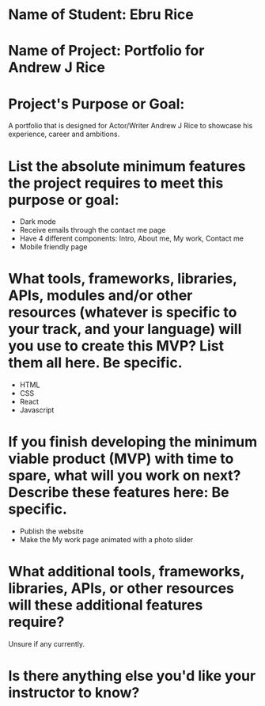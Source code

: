 # Name of Student: Ebru Rice

# Name of Project: Portfolio for Andrew J Rice

# Project's Purpose or Goal: 
A portfolio that is designed for Actor/Writer Andrew J Rice to showcase his experience, career and ambitions. 


# List the absolute minimum features the project requires to meet this purpose or goal:
* Dark mode
* Receive emails through the contact me page
* Have 4 different components: Intro, About me, My work, Contact me
* Mobile friendly page


# What tools, frameworks, libraries, APIs, modules and/or other resources (whatever is specific to your track, and your language) will you use to create this MVP? List them all here. Be specific.
* HTML
* CSS
* React
* Javascript


# If you finish developing the minimum viable product (MVP) with time to spare, what will you work on next? Describe these features here: Be specific.
* Publish the website
* Make the My work page animated with a photo slider


# What additional tools, frameworks, libraries, APIs, or other resources will these additional features require?
Unsure if any currently.

# Is there anything else you'd like your instructor to know?
